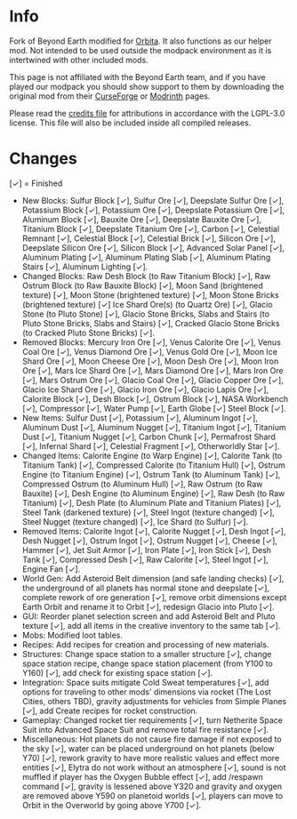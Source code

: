 # Info #
Fork of Beyond Earth modified for <a href="https://orbita.renovamenia.com">Orbita</a>. It also functions as our helper mod. Not intended to be used outside the modpack environment as it is intertwined with other included mods.

This page is not affiliated with the Beyond Earth team, and if you have played our modpack you should show support to them by downloading the original mod from their [CurseForge](https://www.curseforge.com/minecraft/mc-mods/beyond-earth) or [Modrinth](https://modrinth.com/mod/beyond-earth) pages.

Please read the [credits file](https://github.com/janewsome63/Beyond-Orbita/blob/1.18.2/credits.txt) for attributions in accordance with the LGPL-3.0 license. This file will also be included inside all compiled releases.

# Changes #
[✓] = Finished
* New Blocks: Sulfur Block [✓], Sulfur Ore [✓], Deepslate Sulfur Ore [✓], Potassium Block [✓], Potassium Ore [✓], Deepslate Potassium Ore [✓], Aluminum Block [✓], Bauxite Ore [✓], Deepslate Bauxite Ore [✓], Titanium Block [✓], Deepslate Titanium Ore [✓], Carbon [✓], Celestial Remnant [✓], Celestial Block [✓], Celestial Brick [✓], Silicon Ore [✓], Deepslate Silicon Ore [✓], Silicon Block [✓], Advanced Solar Panel [✓], Aluminum Plating [✓], Aluminum Plating Slab [✓], Aluminum Plating Stairs [✓], Aluminum Lighting [✓].
* Changed Blocks: Raw Desh Block (to Raw Titanium Block) [✓], Raw Ostrum Block (to Raw Bauxite Block) [✓], Moon Sand (brightened texture) [✓], Moon Stone (brightened texture) [✓], Moon Stone Bricks (brightened texture) [✓] Ice Shard Ore(s) (to Quartz Ore) [✓], Glacio Stone (to Pluto Stone) [✓], Glacio Stone Bricks, Slabs and Stairs (to Pluto Stone Bricks, Slabs and Stairs) [✓], Cracked Glacio Stone Bricks (to Cracked Pluto Stone Bricks) [✓].
* Removed Blocks: Mercury Iron Ore [✓], Venus Calorite Ore [✓], Venus Coal Ore [✓], Venus Diamond Ore [✓], Venus Gold Ore [✓], Moon Ice Shard Ore [✓], Moon Cheese Ore [✓], Moon Desh Ore [✓], Moon Iron Ore [✓], Mars Ice Shard Ore [✓], Mars Diamond Ore [✓], Mars Iron Ore [✓], Mars Ostrum Ore [✓], Glacio Coal Ore [✓], Glacio Copper Ore [✓], Glacio Ice Shard Ore [✓], Glacio Iron Ore [✓], Glacio Lapis Ore [✓], Calorite Block [✓], Desh Block [✓], Ostrum Block [✓], NASA Workbench [✓], Compressor [✓], Water Pump [✓], Earth Globe [✓] Steel Block [✓].
* New Items: Sulfur Dust [✓], Potassium [✓], Aluminum Ingot [✓], Aluminum Dust [✓], Aluminum Nugget [✓], Titanium Ingot [✓], Titanium Dust [✓], Titanium Nugget [✓], Carbon Chunk [✓], Permafrost Shard [✓], Infernal Shard [✓], Celestial Fragment [✓], Otherworldly Star [✓].
* Changed Items: Calorite Engine (to Warp Engine) [✓], Calorite Tank (to Titanium Tank) [✓], Compressed Calorite (to Titanium Hull) [✓], Ostrum Engine (to Titanium Engine) [✓], Ostrum Tank (to Aluminum Tank) [✓], Compressed Ostrum (to Aluminum Hull) [✓], Raw Ostrum (to Raw Bauxite) [✓], Desh Engine (to Aluminum Engine) [✓], Raw Desh (to Raw Titanium) [✓], Desh Plate (to Aluminum Plate and Titanium Plates) [✓], Steel Tank (darkened texture) [✓], Steel Ingot (texture changed) [✓], Steel Nugget (texture changed) [✓], Ice Shard (to Sulfur) [✓].
* Removed Items: Calorite Ingot [✓], Calorite Nugget [✓], Desh Ingot [✓], Desh Nugget [✓], Ostrum Ingot [✓], Ostrum Nugget [✓], Cheese [✓], Hammer [✓], Jet Suit Armor [✓], Iron Plate [✓], Iron Stick [✓], Desh Tank [✓], Compressed Desh [✓], Raw Calorite [✓], Steel Ingot [✓], Engine Fan [✓].
* World Gen: Add Asteroid Belt dimension (and safe landing checks) [✓], the underground of all planets has normal stone and deepslate [✓], complete rework of ore generation [✓], remove orbit dimensions except Earth Orbit and rename it to Orbit [✓], redesign Glacio into Pluto [✓].
* GUI: Reorder planet selection screen and add Asteroid Belt and Pluto texture [✓], add all items in the creative inventory to the same tab [✓].
* Mobs: Modified loot tables.
* Recipes: Add recipes for creation and processing of new materials.
* Structures: Change space station to a smaller structure [✓], change space station recipe, change space station placement (from Y100 to Y160) [✓], add check for existing space station [✓].
* Integration: Space suits mitigate Cold Sweat temperatures [✓], add options for traveling to other mods' dimensions via rocket (The Lost Cities, others TBD), gravity adjustments for vehicles from Simple Planes [✓], add Create recipes for rocket construction.
* Gameplay: Changed rocket tier requirements [✓], turn Netherite Space Suit into Advanced Space Suit and remove total fire resistance [✓].
* Miscellaneous: Hot planets do not cause fire damage if not exposed to the sky [✓], water can be placed underground on hot planets (below Y70) [✓], rework gravity to have more realistic values and effect more entities [✓], Elytra do not work without an atmosphere [✓], sound is not muffled if player has the Oxygen Bubble effect [✓], add /respawn command [✓], gravity is lessened above Y320 and gravity and oxygen are removed above Y590 on planetoid worlds [✓], players can move to Orbit in the Overworld by going above Y700 [✓].